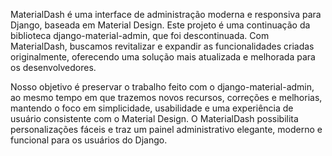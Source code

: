 MaterialDash é uma interface de administração moderna e responsiva para Django, baseada em Material Design. Este projeto é uma continuação da biblioteca django-material-admin, que foi descontinuada. Com MaterialDash, buscamos revitalizar e expandir as funcionalidades criadas originalmente, oferecendo uma solução mais atualizada e melhorada para os desenvolvedores.

Nosso objetivo é preservar o trabalho feito com o django-material-admin, ao mesmo tempo em que trazemos novos recursos, correções e melhorias, mantendo o foco em simplicidade, usabilidade e uma experiência de usuário consistente com o Material Design. O MaterialDash possibilita personalizações fáceis e traz um painel administrativo elegante, moderno e funcional para os usuários do Django.